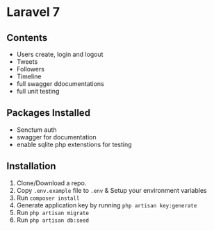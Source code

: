 # Laravel 7

## Contents

- Users create, login and logout
- Tweets
- Followers
- Timeline
- full swagger ddocumentations
- full unit testing

## Packages Installed

- Senctum auth
- swagger for documentation
- enable sqlite php extenstions for testing

## Installation

1. Clone/Download a repo.
2. Copy `.env.example` file to `.env` & Setup your environment variables
3. Run `composer install`
4. Generate application key by running `php artisan key:generate`
5. Run `php artisan migrate`
6. Run `php artisan db:seed`
